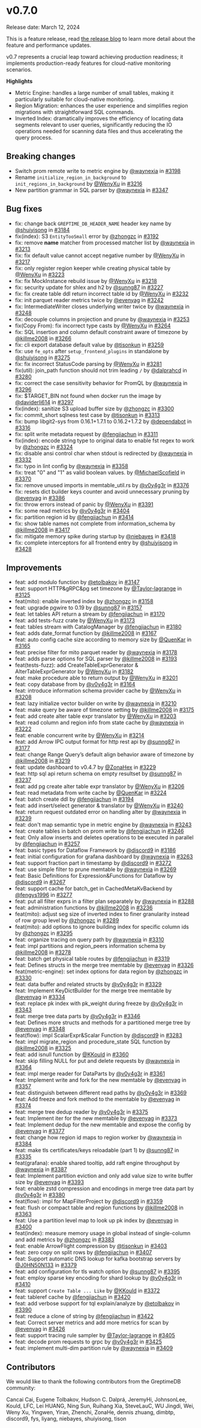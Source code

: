 # v0.7.0

Release date: March 12, 2024

This is a feature release, read [the release blog](https://www.greptime.com/blogs/2024-03-07-greptimedb-v0.7) to learn more detail about the feature and performance updates.

v0.7 represents a crucial leap toward achieving production readiness; it implements production-ready features for cloud-native monitoring scenarios.

**Highlights**

* Metric Engine: handles a large number of small tables, making it particularly suitable for cloud-native monitoring.
* Region Migration: enhances the user experience and simplifies region migrations with straightforward SQL commands.
* Inverted Index: dramatically improves the efficiency of locating data segments relevant to user queries, significantly reducing the IO operations needed for scanning data files and thus accelerating the query process.

## Breaking changes

* Switch prom remote write to metric engine by [@waynexia](https://github.com/waynexia) in [#3198](https://github.com/GreptimeTeam/greptimedb/pull/3198)
* Rename `initialize_region_in_background` to `init_regions_in_background` by [@WenyXu](https://github.com/WenyXu) in [#3216](https://github.com/GreptimeTeam/greptimedb/pull/3216)
* New partition grammar in SQL parser by [@waynexia](https://github.com/waynexia) in [#3347](https://github.com/GreptimeTeam/greptimedb/pull/3347)

## Bug fixes

* fix: change back `GREPTIME_DB_HEADER_NAME` header key name by [@shuiyisong](https://github.com/shuiyisong) in [#3184](https://github.com/GreptimeTeam/greptimedb/pull/3184)
* fix(index): S3 `EntityTooSmall` error by [@zhongzc](https://github.com/zhongzc) in [#3192](https://github.com/GreptimeTeam/greptimedb/pull/3192)
* fix: remove __name__ matcher from processed matcher list by [@waynexia](https://github.com/waynexia) in [#3213](https://github.com/GreptimeTeam/greptimedb/pull/3213)
* fix: fix default value cannot accept negative number by [@WenyXu](https://github.com/WenyXu) in [#3217](https://github.com/GreptimeTeam/greptimedb/pull/3217)
* fix: only register region keeper while creating physical table by [@WenyXu](https://github.com/WenyXu) in [#3223](https://github.com/GreptimeTeam/greptimedb/pull/3223)
* fix: fix MockInstance rebuild issue by [@WenyXu](https://github.com/WenyXu) in [#3218](https://github.com/GreptimeTeam/greptimedb/pull/3218)
* fix: security update for shlex and h2 by [@sunng87](https://github.com/sunng87) in [#3227](https://github.com/GreptimeTeam/greptimedb/pull/3227)
* fix: fix create table ddl return incorrect table id by [@WenyXu](https://github.com/WenyXu) in [#3232](https://github.com/GreptimeTeam/greptimedb/pull/3232)
* fix: init parquet reader metrics twice by [@evenyag](https://github.com/evenyag) in [#3242](https://github.com/GreptimeTeam/greptimedb/pull/3242)
* fix: IntermediateWriter closes underlying writer twice by [@waynexia](https://github.com/waynexia) in [#3248](https://github.com/GreptimeTeam/greptimedb/pull/3248)
* fix: decouple columns in projection and prune by [@waynexia](https://github.com/waynexia) in [#3253](https://github.com/GreptimeTeam/greptimedb/pull/3253)
* fix(Copy From): fix incorrect type casts by [@WenyXu](https://github.com/WenyXu) in [#3264](https://github.com/GreptimeTeam/greptimedb/pull/3264)
* fix: SQL insertion and column default constraint aware of timezone by [@killme2008](https://github.com/killme2008) in [#3266](https://github.com/GreptimeTeam/greptimedb/pull/3266)
* fix: cli export database default value by [@tisonkun](https://github.com/tisonkun) in [#3259](https://github.com/GreptimeTeam/greptimedb/pull/3259)
* fix: use `fe_opts` after `setup_frontend_plugins` in standalone by [@shuiyisong](https://github.com/shuiyisong) in [#3275](https://github.com/GreptimeTeam/greptimedb/pull/3275)
* fix: fix incorrect StatusCode parsing by [@WenyXu](https://github.com/WenyXu) in [#3281](https://github.com/GreptimeTeam/greptimedb/pull/3281)
* fix(util): join_path function should not trim leading `/` by [@dalprahcd](https://github.com/dalprahcd) in [#3280](https://github.com/GreptimeTeam/greptimedb/pull/3280)
* fix: correct the case sensitivity behavior for PromQL by [@waynexia](https://github.com/waynexia) in [#3296](https://github.com/GreptimeTeam/greptimedb/pull/3296)
* fix: $TARGET_BIN not found when docker run the image  by [@daviderli614](https://github.com/daviderli614) in [#3297](https://github.com/GreptimeTeam/greptimedb/pull/3297)
* fix(index): sanitize S3 upload buffer size by [@zhongzc](https://github.com/zhongzc) in [#3300](https://github.com/GreptimeTeam/greptimedb/pull/3300)
* fix: commit_short sqlness test case  by [@tisonkun](https://github.com/tisonkun) in [#3313](https://github.com/GreptimeTeam/greptimedb/pull/3313)
* fix: bump libgit2-sys from 0.16.1+1.7.1 to 0.16.2+1.7.2 by [@dependabot](https://github.com/dependabot) in [#3316](https://github.com/GreptimeTeam/greptimedb/pull/3316)
* fix: split write metadata request by [@fengjiachun](https://github.com/fengjiachun) in [#3311](https://github.com/GreptimeTeam/greptimedb/pull/3311)
* fix(index): encode string type to original data to enable fst regex to work by [@zhongzc](https://github.com/zhongzc) in [#3324](https://github.com/GreptimeTeam/greptimedb/pull/3324)
* fix: disable ansi control char when stdout is redirected by [@waynexia](https://github.com/waynexia) in [#3332](https://github.com/GreptimeTeam/greptimedb/pull/3332)
* fix: typo in lint config by [@waynexia](https://github.com/waynexia) in [#3358](https://github.com/GreptimeTeam/greptimedb/pull/3358)
* fix: treat "0" and "1" as valid boolean values. by [@MichaelScofield](https://github.com/MichaelScofield) in [#3370](https://github.com/GreptimeTeam/greptimedb/pull/3370)
* fix: remove unused imports in memtable_util.rs by [@v0y4g3r](https://github.com/v0y4g3r) in [#3376](https://github.com/GreptimeTeam/greptimedb/pull/3376)
* fix: resets dict builder keys counter and avoid unnecessary pruning by [@evenyag](https://github.com/evenyag) in [#3386](https://github.com/GreptimeTeam/greptimedb/pull/3386)
* fix: throw errors instead of panic by [@WenyXu](https://github.com/WenyXu) in [#3391](https://github.com/GreptimeTeam/greptimedb/pull/3391)
* fix: some read metrics by [@v0y4g3r](https://github.com/v0y4g3r) in [#3404](https://github.com/GreptimeTeam/greptimedb/pull/3404)
* fix: partition region id by [@fengjiachun](https://github.com/fengjiachun) in [#3414](https://github.com/GreptimeTeam/greptimedb/pull/3414)
* fix: show table names not complete from information_schema by [@killme2008](https://github.com/killme2008) in [#3417](https://github.com/GreptimeTeam/greptimedb/pull/3417)
* fix: mitigate memory spike during startup by [@niebayes](https://github.com/niebayes) in [#3418](https://github.com/GreptimeTeam/greptimedb/pull/3418)
* fix: complete interceptors for all frontend entry by [@shuiyisong](https://github.com/shuiyisong) in [#3428](https://github.com/GreptimeTeam/greptimedb/pull/3428)

## Improvements

* feat: add modulo function by [@etolbakov](https://github.com/etolbakov) in [#3147](https://github.com/GreptimeTeam/greptimedb/pull/3147)
* feat: support HTTP&gRPC&pg set timezone by [@Taylor-lagrange](https://github.com/Taylor-lagrange) in [#3125](https://github.com/GreptimeTeam/greptimedb/pull/3125)
* feat(mito): enable inverted index by [@zhongzc](https://github.com/zhongzc) in [#3158](https://github.com/GreptimeTeam/greptimedb/pull/3158)
* feat: upgrade pgwire to 0.19 by [@sunng87](https://github.com/sunng87) in [#3157](https://github.com/GreptimeTeam/greptimedb/pull/3157)
* feat: let tables API return a stream by [@fengjiachun](https://github.com/fengjiachun) in [#3170](https://github.com/GreptimeTeam/greptimedb/pull/3170)
* feat: add tests-fuzz crate by [@WenyXu](https://github.com/WenyXu) in [#3173](https://github.com/GreptimeTeam/greptimedb/pull/3173)
* feat: tables stream with CatalogManager by [@fengjiachun](https://github.com/fengjiachun) in [#3180](https://github.com/GreptimeTeam/greptimedb/pull/3180)
* feat: adds date_format function by [@killme2008](https://github.com/killme2008) in [#3167](https://github.com/GreptimeTeam/greptimedb/pull/3167)
* feat: auto config cache size according to memory size by [@QuenKar](https://github.com/QuenKar) in [#3165](https://github.com/GreptimeTeam/greptimedb/pull/3165)
* feat: precise filter for mito parquet reader by [@waynexia](https://github.com/waynexia) in [#3178](https://github.com/GreptimeTeam/greptimedb/pull/3178)
* feat: adds parse options for SQL parser by [@killme2008](https://github.com/killme2008) in [#3193](https://github.com/GreptimeTeam/greptimedb/pull/3193)
* feat(tests-fuzz): add CreateTableExprGenerator & AlterTableExprGenerator by [@WenyXu](https://github.com/WenyXu) in [#3182](https://github.com/GreptimeTeam/greptimedb/pull/3182)
* feat: make procedure able to return output by [@WenyXu](https://github.com/WenyXu) in [#3201](https://github.com/GreptimeTeam/greptimedb/pull/3201)
* feat: copy database from by [@v0y4g3r](https://github.com/v0y4g3r) in [#3164](https://github.com/GreptimeTeam/greptimedb/pull/3164)
* feat: introduce information schema provider cache by [@WenyXu](https://github.com/WenyXu) in [#3208](https://github.com/GreptimeTeam/greptimedb/pull/3208)
* feat: lazy initialize vector builder on write by [@waynexia](https://github.com/waynexia) in [#3210](https://github.com/GreptimeTeam/greptimedb/pull/3210)
* feat: make query be aware of timezone setting by [@killme2008](https://github.com/killme2008) in [#3175](https://github.com/GreptimeTeam/greptimedb/pull/3175)
* feat: add create alter table expr translator by [@WenyXu](https://github.com/WenyXu) in [#3203](https://github.com/GreptimeTeam/greptimedb/pull/3203)
* feat: read column and region info from state cache by [@waynexia](https://github.com/waynexia) in [#3222](https://github.com/GreptimeTeam/greptimedb/pull/3222)
* feat: enable concurrent write by [@WenyXu](https://github.com/WenyXu) in [#3214](https://github.com/GreptimeTeam/greptimedb/pull/3214)
* feat: add Arrow IPC output format for http rest api by [@sunng87](https://github.com/sunng87) in [#3177](https://github.com/GreptimeTeam/greptimedb/pull/3177)
* feat: change Range Query’s default align behavior aware of timezone by [@killme2008](https://github.com/killme2008) in [#3219](https://github.com/GreptimeTeam/greptimedb/pull/3219)
* feat: update dashboard to v0.4.7 by [@ZonaHex](https://github.com/ZonaHex) in [#3229](https://github.com/GreptimeTeam/greptimedb/pull/3229)
* feat: http sql api return schema on empty resultset by [@sunng87](https://github.com/sunng87) in [#3237](https://github.com/GreptimeTeam/greptimedb/pull/3237)
* feat: add pg create alter table expr translator by [@WenyXu](https://github.com/WenyXu) in [#3206](https://github.com/GreptimeTeam/greptimedb/pull/3206)
* feat: read metadata from write cache by [@QuenKar](https://github.com/QuenKar) in [#3224](https://github.com/GreptimeTeam/greptimedb/pull/3224)
* feat: batch create ddl by [@fengjiachun](https://github.com/fengjiachun) in [#3194](https://github.com/GreptimeTeam/greptimedb/pull/3194)
* feat: add insert/select generator & translator by [@WenyXu](https://github.com/WenyXu) in [#3240](https://github.com/GreptimeTeam/greptimedb/pull/3240)
* feat: return request outdated error on handling alter by [@waynexia](https://github.com/waynexia) in [#3239](https://github.com/GreptimeTeam/greptimedb/pull/3239)
* feat: don't map semantic type in metric engine by [@waynexia](https://github.com/waynexia) in [#3243](https://github.com/GreptimeTeam/greptimedb/pull/3243)
* feat: create tables in batch on prom write by [@fengjiachun](https://github.com/fengjiachun) in [#3246](https://github.com/GreptimeTeam/greptimedb/pull/3246)
* feat: Only allow inserts and deletes operations to be executed in parallel by [@fengjiachun](https://github.com/fengjiachun) in [#3257](https://github.com/GreptimeTeam/greptimedb/pull/3257)
* feat: basic types for Dataflow Framework by [@discord9](https://github.com/discord9) in [#3186](https://github.com/GreptimeTeam/greptimedb/pull/3186)
* feat: initial configuration for grafana dashboard by [@waynexia](https://github.com/waynexia) in [#3263](https://github.com/GreptimeTeam/greptimedb/pull/3263)
* feat: support fraction part in timestamp by [@discord9](https://github.com/discord9) in [#3272](https://github.com/GreptimeTeam/greptimedb/pull/3272)
* feat: use simple filter to prune memtable  by [@waynexia](https://github.com/waynexia) in [#3269](https://github.com/GreptimeTeam/greptimedb/pull/3269)
* feat: Basic Definitions for Expression&Functions for Dataflow by [@discord9](https://github.com/discord9) in [#3267](https://github.com/GreptimeTeam/greptimedb/pull/3267)
* feat: support cache for batch_get in CachedMetaKvBackend by [@fengys1996](https://github.com/fengys1996) in [#3277](https://github.com/GreptimeTeam/greptimedb/pull/3277)
* feat: put all filter exprs in a filter plan separately by [@waynexia](https://github.com/waynexia) in [#3288](https://github.com/GreptimeTeam/greptimedb/pull/3288)
* feat: administration functions by [@killme2008](https://github.com/killme2008) in [#3236](https://github.com/GreptimeTeam/greptimedb/pull/3236)
* feat(mito): adjust seg size of inverted index to finer granularity instead of row group level by [@zhongzc](https://github.com/zhongzc) in [#3289](https://github.com/GreptimeTeam/greptimedb/pull/3289)
* feat(mito): add options to ignore building index for specific column ids by [@zhongzc](https://github.com/zhongzc) in [#3295](https://github.com/GreptimeTeam/greptimedb/pull/3295)
* feat: organize tracing on query path by [@waynexia](https://github.com/waynexia) in [#3310](https://github.com/GreptimeTeam/greptimedb/pull/3310)
* feat: impl partitions and region_peers information schema by [@killme2008](https://github.com/killme2008) in [#3278](https://github.com/GreptimeTeam/greptimedb/pull/3278)
* feat: batch get physical table routes by [@fengjiachun](https://github.com/fengjiachun) in [#3319](https://github.com/GreptimeTeam/greptimedb/pull/3319)
* feat: Defines structs in the merge tree memtable by [@evenyag](https://github.com/evenyag) in [#3326](https://github.com/GreptimeTeam/greptimedb/pull/3326)
* feat(metric-engine): set index options for data region by [@zhongzc](https://github.com/zhongzc) in [#3330](https://github.com/GreptimeTeam/greptimedb/pull/3330)
* feat: data buffer and related structs by [@v0y4g3r](https://github.com/v0y4g3r) in [#3329](https://github.com/GreptimeTeam/greptimedb/pull/3329)
* feat: Implement KeyDictBuilder for the merge tree memtable by [@evenyag](https://github.com/evenyag) in [#3334](https://github.com/GreptimeTeam/greptimedb/pull/3334)
* feat: replace pk index with pk_weight during freeze by [@v0y4g3r](https://github.com/v0y4g3r) in [#3343](https://github.com/GreptimeTeam/greptimedb/pull/3343)
* feat: merge tree data parts  by [@v0y4g3r](https://github.com/v0y4g3r) in [#3346](https://github.com/GreptimeTeam/greptimedb/pull/3346)
* feat: Defines more structs and methods for a partitioned merge tree by [@evenyag](https://github.com/evenyag) in [#3348](https://github.com/GreptimeTeam/greptimedb/pull/3348)
* feat(flow): impl ScalarExpr&Scalar Function by [@discord9](https://github.com/discord9) in [#3283](https://github.com/GreptimeTeam/greptimedb/pull/3283)
* feat: impl migrate_region and procedure_state SQL function by [@killme2008](https://github.com/killme2008) in [#3325](https://github.com/GreptimeTeam/greptimedb/pull/3325)
* feat: add isnull function by [@KKould](https://github.com/KKould) in [#3360](https://github.com/GreptimeTeam/greptimedb/pull/3360)
* feat: skip filling NULL for put and delete requests by [@waynexia](https://github.com/waynexia) in [#3364](https://github.com/GreptimeTeam/greptimedb/pull/3364)
* feat: impl merge reader for DataParts by [@v0y4g3r](https://github.com/v0y4g3r) in [#3361](https://github.com/GreptimeTeam/greptimedb/pull/3361)
* feat: Implement write and fork for the new memtable by [@evenyag](https://github.com/evenyag) in [#3357](https://github.com/GreptimeTeam/greptimedb/pull/3357)
* feat: distinguish between different read paths by [@v0y4g3r](https://github.com/v0y4g3r) in [#3369](https://github.com/GreptimeTeam/greptimedb/pull/3369)
* feat: Add freeze and fork method to the memtable by [@evenyag](https://github.com/evenyag) in [#3374](https://github.com/GreptimeTeam/greptimedb/pull/3374)
* feat: merge tree dedup reader by [@v0y4g3r](https://github.com/v0y4g3r) in [#3375](https://github.com/GreptimeTeam/greptimedb/pull/3375)
* feat: Implement iter for the new memtable by [@evenyag](https://github.com/evenyag) in [#3373](https://github.com/GreptimeTeam/greptimedb/pull/3373)
* feat: Implement dedup for the new memtable and expose the config by [@evenyag](https://github.com/evenyag) in [#3377](https://github.com/GreptimeTeam/greptimedb/pull/3377)
* feat: change how region id maps to region worker by [@waynexia](https://github.com/waynexia) in [#3384](https://github.com/GreptimeTeam/greptimedb/pull/3384)
* feat: make tls certificates/keys reloadable (part 1) by [@sunng87](https://github.com/sunng87) in [#3335](https://github.com/GreptimeTeam/greptimedb/pull/3335)
* feat(grafana): enable shared tooltip, add raft engine throughput by [@waynexia](https://github.com/waynexia) in [#3387](https://github.com/GreptimeTeam/greptimedb/pull/3387)
* feat: Implement partition eviction and only add value size to write buffer size by [@evenyag](https://github.com/evenyag) in [#3393](https://github.com/GreptimeTeam/greptimedb/pull/3393)
* feat: enable zstd compression and encodings in merge tree data part by [@v0y4g3r](https://github.com/v0y4g3r) in [#3380](https://github.com/GreptimeTeam/greptimedb/pull/3380)
* feat(flow): impl for MapFilterProject by [@discord9](https://github.com/discord9) in [#3359](https://github.com/GreptimeTeam/greptimedb/pull/3359)
* feat: flush or compact table and region functions by [@killme2008](https://github.com/killme2008) in [#3363](https://github.com/GreptimeTeam/greptimedb/pull/3363)
* feat: Use a partition level map to look up pk index by [@evenyag](https://github.com/evenyag) in [#3400](https://github.com/GreptimeTeam/greptimedb/pull/3400)
* feat(index): measure memory usage in global instead of single-column and add metrics by [@zhongzc](https://github.com/zhongzc) in [#3383](https://github.com/GreptimeTeam/greptimedb/pull/3383)
* feat: enable ArrowFlight compression by [@tisonkun](https://github.com/tisonkun) in [#3403](https://github.com/GreptimeTeam/greptimedb/pull/3403)
* feat: zero copy on split rows by [@fengjiachun](https://github.com/fengjiachun) in [#3407](https://github.com/GreptimeTeam/greptimedb/pull/3407)
* feat: Support automatic DNS lookup for kafka bootstrap servers by [@J0HN50N133](https://github.com/J0HN50N133) in [#3379](https://github.com/GreptimeTeam/greptimedb/pull/3379)
* feat: add configuration for tls watch option by [@sunng87](https://github.com/sunng87) in [#3395](https://github.com/GreptimeTeam/greptimedb/pull/3395)
* feat: employ sparse key encoding for shard lookup by [@v0y4g3r](https://github.com/v0y4g3r) in [#3410](https://github.com/GreptimeTeam/greptimedb/pull/3410)
* feat: support `Create Table ... Like` by [@KKould](https://github.com/KKould) in [#3372](https://github.com/GreptimeTeam/greptimedb/pull/3372)
* feat: tableref cache by [@fengjiachun](https://github.com/fengjiachun) in [#3420](https://github.com/GreptimeTeam/greptimedb/pull/3420)
* feat: add verbose support for tql explain/analyze by [@etolbakov](https://github.com/etolbakov) in [#3390](https://github.com/GreptimeTeam/greptimedb/pull/3390)
* feat: reduce a clone of string by [@fengjiachun](https://github.com/fengjiachun) in [#3422](https://github.com/GreptimeTeam/greptimedb/pull/3422)
* feat: Correct server metrics and add more metrics for scan by [@evenyag](https://github.com/evenyag) in [#3426](https://github.com/GreptimeTeam/greptimedb/pull/3426)
* feat: support tracing rule sampler by [@Taylor-lagrange](https://github.com/Taylor-lagrange) in [#3405](https://github.com/GreptimeTeam/greptimedb/pull/3405)
* feat: decode prom requests to grpc by [@v0y4g3r](https://github.com/v0y4g3r) in [#3425](https://github.com/GreptimeTeam/greptimedb/pull/3425)
* feat: implement multi-dim partition rule by [@waynexia](https://github.com/waynexia) in [#3409](https://github.com/GreptimeTeam/greptimedb/pull/3409)

## Contributors

We would like to thank the following contributors from the GreptimeDB community:

Cancai Cai, Eugene Tolbakov, Hudson C. Dalprá, JeremyHi, JohnsonLee, Kould, LFC, Lei HUANG, Ning Sun, Ruihang Xia, SteveLauC, WU Jingdi, Wei, Weny Xu, Yingwen, Yiran, Zhenchi, ZonaHe, dennis zhuang, dimbtp, discord9, fys, liyang, niebayes, shuiyisong, tison
